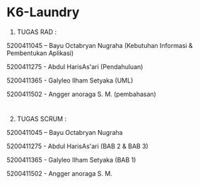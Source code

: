 # K6-Laundry

1. TUGAS RAD  :

5200411045 – Bayu Octabryan Nugraha   (Kebutuhan Informasi & Pembentukan Aplikasi)

5200411275 - Abdul HarisAs'ari        (Pendahuluan)

5200411365 - Galyleo Ilham Setyaka    (UML)

5200411502 - Angger anoraga S. M.     (pembahasan)

#

2. TUGAS SCRUM  :

5200411045 – Bayu Octabryan Nugraha   

5200411275 - Abdul HarisAs'ari        (BAB 2 & BAB 3)

5200411365 - Galyleo Ilham Setyaka    (BAB 1)

5200411502 - Angger anoraga S. M.     

